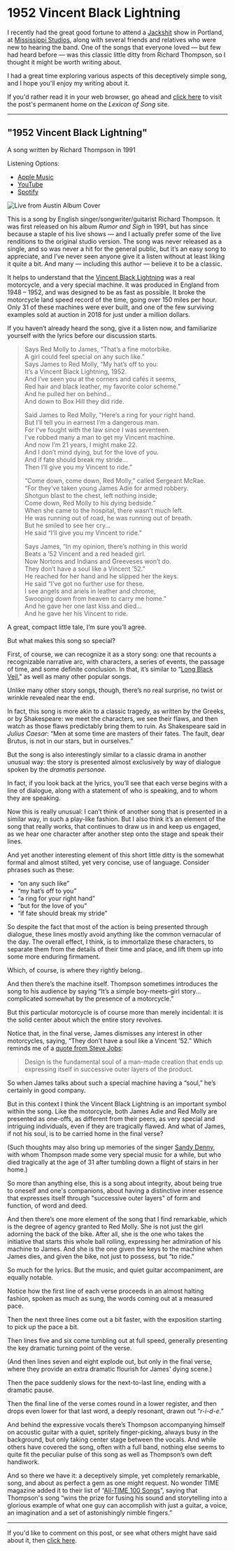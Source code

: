 # 1952 Vincent Black Lightning

I recently had the great good fortune to attend a [Jackshit](https://www.jackshittheband.com/band.php) show in Portland, at [Mississippi Studios](https://mississippistudios.com/), along with several friends and relatives who were new to hearing the band. One of the songs that everyone loved — but few had heard before — was this classic little ditty from Richard Thompson, so I thought it might be worth writing about. 

I had a great time exploring various aspects of this deceptively simple song, and I hope you'll enjoy my writing about it. 

If you'd rather read it in your web browser, go ahead and [click here](https://lexiconofsong.org/1952-vincent-black-lightning.html) to visit the post's permanent home on the *Lexicon of Song* site.

----

## "1952 Vincent Black Lightning"
				
A song written by Richard Thompson in 1991
				
Listening Options:

+ [Apple Music](https://music.apple.com/us/album/1952-vincent-black-lightning/889499222?i=889499581&itscg=30200&itsct=music_box_link&ls=1&app=music&mttnsubad=889499581&at=1l3vwJP)
+ [YouTube](https://youtu.be/k5V0RkCIaXo?si=EjFRqd3Y2puWjvPf)
+ [Spotify](https://open.spotify.com/track/34U68wv3XFtWMAH7gOqC2A?si=bb48991cb93846d2)

![Live from Austin Album Cover](https://hbowie.net/images/1952-vincent-black-lightning-richard-thompson.jpg)

This is a song by English singer/songwriter/guitarist Richard Thompson. It was first released on his album *Rumor and Sigh* in 1991, but has since because a staple of his live shows — and I actually prefer some of the live renditions to the original studio version. The song was never released as a single, and so was never a hit for the general public, but it’s an easy song to appreciate, and I’ve never seen anyone give it a listen without at least liking it quite a bit. And many — including this author — believe it to be a classic. 

It helps to understand that the [Vincent Black Lightning](https://en.wikipedia.org/wiki/Vincent_Black_Lightning) was a real motorcycle, and a very special machine. It was produced in England from 1948 – 1952, and was designed to be as fast as possible. It broke the motorcycle land speed record of the time, going over 150 miles per hour. Only 31 of these machines were ever built, and one of the few surviving examples sold at auction in 2018 for just under a million dollars. 

If you haven’t already heard the song, give it a listen now, and familiarize yourself with the lyrics before our discussion starts. 

> Says Red Molly to James, “That’s a fine motorbike.  
> A girl could feel special on any such like.”  
> Says James to Red Molly, “My hat’s off to you:  
> It’s a Vincent Black Lightning, 1952.  
> And I’ve seen you at the corners and cafés it seems,  
> Red hair and black leather, my favorite color scheme.”  
> And he pulled her on behind...  
> And down to Box Hill they did ride.  
>   
> Said James to Red Molly, “Here’s a ring for your right hand.  
> But I’ll tell you in earnest I’m a dangerous man.  
> For I’ve fought with the law since I was seventeen.  
> I’ve robbed many a man to get my Vincent machine.  
> And now I’m 21 years, I might make 22.  
> And I don’t mind dying, but for the love of you.  
> And if fate should break my stride...  
> Then I’ll give you my Vincent to ride.”   
>   
> “Come down, come down, Red Molly,” called Sergeant McRae.  
> “For they’ve taken young James Adie for armed robbery.  
> Shotgun blast to the chest, left nothing inside;  
> Come down, Red Molly to his dying bedside.”  
> When she came to the hospital, there wasn’t much left.  
> He was running out of road, he was running out of breath.  
> But he smiled to see her cry...  
> He said “I’ll give you my Vincent to ride.”  
>   
> Says James, “In my opinion, there’s nothing in this world  
> Beats a ’52 Vincent and a red headed girl.  
> Now Nortons and Indians and Greeveses won’t do.  
> They don’t have a soul like a Vincent ’52.”  
> He reached for her hand and he slipped her the keys.  
> He said “I’ve got no further use for these.  
> I see angels and ariels in leather and chrome,  
> Swooping down from heaven to carry me home.”  
> And he gave her one last kiss and died...  
> And he gave her his Vincent to ride.

A great, compact little tale, I’m sure you’ll agree. 

But what makes this song so special? 

First, of course, we can recognize it as a story song: one that recounts a recognizable narrative arc, with characters, a series of events, the passage of time, and some definite conclusion. In that, it’s similar to “[Long Black Veil](https://lexiconofsong.org/long-black-veil.html),” as well as many other popular songs. 

Unlike many other story songs, though, there’s no real surprise, no twist or wrinkle revealed near the end. 

In fact, this song is more akin to a classic tragedy, as written by the Greeks, or by Shakespeare: we meet the characters, we see their flaws, and then watch as those flaws predictably bring them to ruin. As Shakespeare said in *Julius Caesar*: “Men at some time are masters of their fates. The fault, dear Brutus, is not in our stars, but in ourselves.”

But the song is also interestingly similar to a classic drama in another unusual way: the story is presented almost exclusively by way of dialogue spoken by the *dramatis personae*. 

In fact, if you look back at the lyrics, you’ll see that each verse begins with a line of dialogue, along with a statement of who is speaking, and to whom they are speaking. 

Now this is really unusual: I can’t think of another song that is presented in a similar way, in such a play-like fashion. But I also think it’s an element of the song that really works, that continues to draw us in and keep us engaged, as we hear one character after another step onto the stage and speak their lines. 

And yet another interesting element of this short little ditty is the somewhat formal and almost stilted, yet very concise, use of language. Consider phrases such as these:

+ “on any such like”
+ “my hat’s off to you”
+ “a ring for your right hand”
+ “but for the love of you”
+ “if fate should break my stride”

So despite the fact that most of the action is being presented through dialogue, these lines mostly avoid anything like the common vernacular of the day. The overall effect, I think, is to immortalize these characters, to separate them from the details of their time and place, and lift them up into some more enduring firmament. 

Which, of course, is where they rightly belong. 

And then there’s the machine itself. Thompson sometimes introduces the song to his audience by saying “It’s a simple boy-meets-girl story... complicated somewhat by the presence of a motorcycle.” 

But this particular motorcycle is of course more than merely incidental: it is the solid center about which the entire story revolves.   

Notice that, in the final verse, James dismisses any interest in other motorcycles, saying, “They don’t have a soul like a Vincent ’52.” Which reminds me of a [quote from Steve Jobs](https://hbowie.net/quotes/design-is-the-fundamental-soul-of-a-man-made-creation.html):

> Design is the fundamental soul of a man-made creation that ends up expressing itself in successive outer layers of the product.

So when James talks about such a special machine having a “soul,” he’s certainly in good company. 

But in this context I think the Vincent Black Lightning is an important symbol within the song. Like the motorcycle, both James Adie and Red Molly are presented as one-offs, as different from their peers, as very special and intriguing individuals, even if they are tragically flawed. And what of James, if not his soul, is to be carried home in the final verse?

(Such thoughts may also bring up memories of the singer [Sandy Denny](https://en.wikipedia.org/wiki/Sandy_Denny), with whom Thompson made some very special music for a while, but who died tragically at the age of 31 after tumbling down a flight of stairs in her home.)

So more than anything else, this is a song about integrity, about being true to oneself and one's companions, about having a distinctive inner essence that expresses itself through "successive outer layers" of form and function, of word and deed. 

And then there’s one more element of the song that I find remarkable, which is the degree of agency granted to Red Molly. She is not just the girl adorning the back of the bike. After all, she is the one who takes the initiative that starts this whole ball rolling, expressing her admiration of his machine to James. And she is the one given the keys to the machine when James dies, and given the bike, not just to possess, but “to ride.” 

So much for the lyrics. But the music, and quiet guitar accompaniment, are equally notable. 

Notice how the first line of each verse proceeds in an almost halting fashion, spoken as much as sung, the words coming out at a measured pace. 

Then the next three lines come out a bit faster, with the exposition starting to pick up the pace a bit. 

Then lines five and six come tumbling out at full speed, generally presenting the key dramatic turning point of the verse. 

(And then lines seven and eight explode out, but only in the final verse, where they provide an extra dramatic flourish for James' dying scene.) 

Then the pace suddenly slows for the next-to-last line, ending with a dramatic pause. 

Then the final line of the verse comes round in a lower register, and then drops even lower for that last word, a deeply resonant, drawn out “*r-i-d-e*.”

And behind the expressive vocals there’s Thompson accompanying himself on acoustic guitar with a quiet, spritely finger-picking, always busy in the background, but only taking center stage between the vocals. And while others have covered the song, often with a full band, nothing else seems to quite fit the peculiar pulse of this song as well as Thompson’s own deft handiwork. 

And so there we have it: a deceptively simple, yet completely remarkable, song, and about as perfect a gem as one might request. No wonder TIME magazine added it to their list of “[All-TIME 100 Songs](https://entertainment.time.com/2011/10/24/the-all-time-100-songs/slide/1952-vincent-black-lightning-richard-thompson/)”, saying that Thompson's song “wins the prize for fusing his sound and storytelling into a glorious example of what one guy can accomplish with just a guitar, a voice, an imagination and a set of astonishingly nimble fingers.”

----

If you'd like to comment on this post, or see what others might have said about it, then [click here](https://komments.cloud/d407cdb21aaf2c4f2b8a40). 

